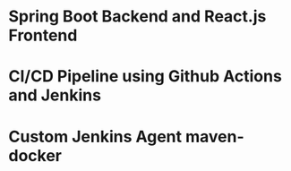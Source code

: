 # Spring Boot Backend and React.js Frontend
# CI/CD Pipeline using Github Actions and Jenkins
# Custom Jenkins Agent maven-docker 
